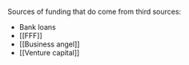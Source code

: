 Sources of funding that do come from third sources:
- Bank loans
- [[FFF]]
- [[Business angel]]
- [[Venture capital]]

